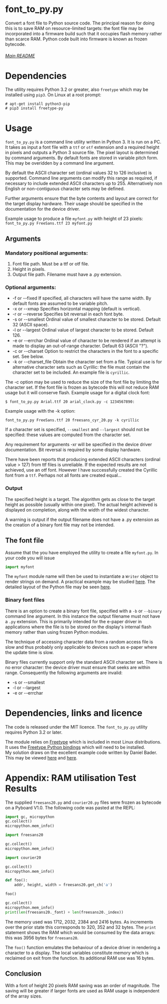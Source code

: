 # font_to_py.py

Convert a font file to Python source code. The principal reason for doing this
is to save RAM on resource-limited targets: the font file may be incorporated
into a firmware build such that it occupies flash memory rather than scarce
RAM. Python code built into firmware is known as frozen bytecode.

###### [Main README](./README.md)

# Dependencies

The utility requires Python 3.2 or greater, also `freetype` which may be
installed using `pip3`. On Linux at a root prompt:

```shell
# apt-get install python3-pip
# pip3 install freetype-py
```

# Usage

`font_to_py.py` is a command line utility written in Python 3. It is run on a
PC. It takes as input a font file with a `ttf` or `otf` extension and a
required height in pixels and outputs a Python 3 source file. The pixel layout
is determined by command arguments. By default fonts are stored in variable
pitch form. This may be overidden by a command line argument.

By default the ASCII character set (ordinal values 32 to 126 inclusive) is
supported. Command line arguments can modify this range as required, if
necessary to include extended ASCII characters up to 255. Alternatively non
English or non-contiguous character sets may be defined.

Further arguments ensure that the byte contents and layout are correct for the
target display hardware. Their usage should be specified in the documentation
for the device driver.

Example usage to produce a file `myfont.py` with height of 23 pixels:  
`font_to_py.py FreeSans.ttf 23 myfont.py`

## Arguments

### Mandatory positional arguments:

 1. Font file path. Must be a ttf or otf file.
 2. Height in pixels.
 3. Output file path. Filename must have a .py extension.

### Optional arguments:

 * -f or --fixed If specified, all characters will have the same width. By
 default fonts are assumed to be variable pitch.
 * -x or --xmap Specifies horizontal mapping (default is vertical).
 * -r or --reverse Specifies bit reversal in each font byte.
 * -s or --smallest Ordinal value of smallest character to be stored. Default
 32 (ASCII space).
 * -l or --largest Ordinal value of largest character to be stored. Default 126.
 * -e or --errchar Ordinal value of character to be rendered if an attempt is
 made to display an out-of-range character. Default 63 (ASCII "?").
 * -c or --charset Option to restrict the characters in the font to a specific
 set. See below.
 * -k or --charset_file Obtain the character set from a file. Typical use is
 for alternative character sets such as Cyrillic: the file must contain the
 character set to be included. An example file is `cyrillic`.

The -c option may be used to reduce the size of the font file by limiting the
character set. If the font file is frozen as bytecode this will not reduce RAM
usage but it will conserve flash. Example usage for a digital clock font:

```shell
$ font_to_py.py Arial.ttf 20 arial_clock.py -c 1234567890:
```
Example usage with the -k option:  
```shell
font_to_py.py FreeSans.ttf 20 freesans_cyr_20.py -k cyrillic
```

If a character set is specified, `--smallest` and `--largest` should not be
specified: these values are computed from the character set.

Any requirement for arguments -xr will be specified in the device driver
documentation. Bit reversal is required by some display hardware.

There have been reports that producing extended ASCII characters (ordinal
value > 127) from ttf files is unreliable. If the expected results are not
achieved, use an otf font. However I have successfully created the Cyrillic
font from a `ttf`. Perhaps not all fonts are created equal...

### Output

The specified height is a target. The algorithm gets as close to the target
height as possible (usually within one pixel). The actual height achieved is
displayed on completion, along with the width of the widest character.

A warning is output if the output filename does not have a .py extension as the
creation of a binary font file may not be intended.

## The font file

Assume that the you have employed the utility to create a file `myfont.py`. In
your code you will issue

```python
import myfont
```

The `myfont` module name will then be used to instantiate a `Writer` object
to render strings on demand. A practical example may be studied
[here](./writer/writer_demo.py).
The detailed layout of the Python file may be seen [here](./writer/DRIVERS.md).

### Binary font files

There is an option to create a binary font file, specified with a `-b` or
`--binary` command line argument. In this instance the output filename must
not have a `.py` extension. This is primarily intended for the e-paper driver
in applications where the file is to be stored on the display's internal flash
memory rather than using frozen Python modules.

The technique of accessing character data from a random access file is slow
and thus probably only applicable to devices such as e-paper where the update
time is slow.

Binary files currently support only the standard ASCII character set. There is
no error character: the device driver must ensure that seeks are within range.
Consequently the following arguments are invalid:

 * -s or --smallest
 * -l or --largest
 * -e or --errchar

# Dependencies, links and licence

The code is released under the MIT licence. The `font_to_py.py` utility
requires Python 3.2 or later.

The module relies on [Freetype](https://www.freetype.org/) which is included in most Linux distributions.  
It uses the [Freetype Python bindings](http://freetype-py.readthedocs.io/en/latest/index.html)
which will need to be installed.  
My solution draws on the excellent example code written by Daniel Bader. This
may be viewed [here](https://dbader.org/blog/monochrome-font-rendering-with-freetype-and-python)
and [here](https://gist.github.com/dbader/5488053).

# Appendix: RAM utilisation Test Results

The supplied `freesans20.py` and `courier20.py` files were frozen as bytecode
on a Pyboard V1.0. The following code was pasted at the REPL:

```python
import gc, micropython
gc.collect()
micropython.mem_info()

import freesans20

gc.collect()
micropython.mem_info()

import courier20

gc.collect()
micropython.mem_info()

def foo():
    addr, height, width = freesans20.get_ch('a')

foo()

gc.collect()
micropython.mem_info()
print(len(freesans20._font) + len(freesans20._index))
```

The memory used was 1712, 2032, 2384 and 2416 bytes. As increments over the
prior state this corresponds to 320, 352 and 32 bytes. The `print` statement
shows the RAM which would be consumed by the data arrays: this was 3956 bytes
for `freesans20`.

The `foo()` function emulates the behaviour of a device driver in rendering a
character to a display. The local variables constitute memory which is
reclaimed on exit from the function. Its additional RAM use was 16 bytes.

## Conclusion

With a font of height 20 pixels RAM saving was an order of magnitude. The
saving will be greater if larger fonts are used as RAM usage is independent of
the array sizes.
